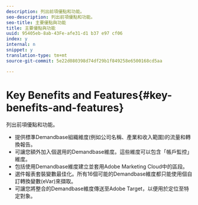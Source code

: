 ```yaml
---
description: 列出前項優點和功能。
seo-description: 列出前項優點和功能。
seo-title: 主要優點與功能
title: 主要優點與功能
uuid: 95405eb-8ab-43Fe-afe31-d1 b37 e97 cf06
index: y
internal: n
snippet: y
translation-type: tm+mt
source-git-commit: 5e22d080398d74df29b1f849258e6500168cd5aa

---
```



# Key Benefits and Features{#key-benefits-and-features}

列出前項優點和功能。

* 提供標準Demandbase組織維度(例如公司名稱、產業和收入範圍)的流量和轉換報告。
* 可讓您額外加入個選用的Demandbase維度。這些維度可以包含「帳戶監控」維度。
* 包括使用Demandbase維度建立並套用Adobe Marketing Cloud中的區段。
* 選件報表套裝變數最佳化。所有16個可能的Demandbase維度都只能使用個自訂轉換變數(eVar)來擷取。
* 可讓您將整合的Demandbase維度傳送至Adobe Target，以便用於定位至特定對象。

